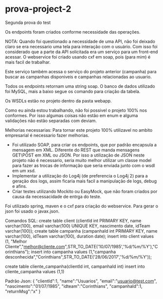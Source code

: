 # prova-project-2
Segunda prova do test

Os endpoints foram criados conforme necessidade das operações.

NOTA: Quando foi questionado a necessidade de uma API, não foi deixado claro se era necessario uma tela para interação com o usuário. Com isso foi considerado que a parte da API solicitada era um serviço para um front-end acessar.
O webservice foi criado usando cxf em soap, pois (para mim) é mais facil de trabalhar.

Este serviço também acessa o serviço do projeto anterior (campanha) para buscar as campanhas disponiveis e campanhas relacionadas ao usuario.

Todos os endpoints retornam uma string soap.
O banco de dados utilizado foi MySQL, mais a baixo segue os comando para criação da tabela.

Os WSDLs estão no projeto dentro da pasta webapp.

Como eu ainda estou trabalhando, não foi possivel o projeto 100% nos conformes. Por isso algumas coisas não estão em enum e alguma validações não estão separadas com deviam.

Melhorias necessarias: Para tornar este projeto 100% utilizavel no ambito empresarial é necessario fazer melhorias.
* Foi utilizado SOAP, para criar os endpoints, que por padrão encapsula a mensagem em XML. Diferente do REST que manda mensagens GET\POST em XML ou JSON. Por isso a utilização de JSON neste projeto não é necessario, seria muito melhor utilizar um classe model para fazer as trocas de informação que seria enviada junto com o wsdl em um xsd.
* Implementar a utilização do Log4j (de preferencia o Log4j 2) para a geração dos logs, assim ficaria mais facil a manipulação de logs, debug e afins.
* Criar testes utilizando Mockito ou EasyMock, que não foram criados por causa da necessacidade de entrga do teste.


Foi utilizado spring, maven e o cxf para criação do webservice.
Para gerar o json foi usado o javax.json.

Comandos SQL:
create table client (clientId int PRIMARY KEY, name varchar(100), email varchar(100) UNIQUE KEY, nascimento date, idTeam varchar(100));
create table campanha (campanhaId int PRIMARY KEY, name varchar(100), idTeam varchar(100), duration date);
insert into client values (1, "Melhor Cliente","melhor@cliente.com",STR_TO_DATE('10/07/1985','%d/%m/%Y'),"Corinthians");
insert into campanha values (1,"campanha desconhecida","Corinthians",STR_TO_DATE('28/06/2017','%d/%m/%Y'));

create table cliente_campanha(clientId int, campanhaId int)
insert into cliente_campanha values (1,1)

Padrão Json:
{
	"clientId":1,
	"name":"Usuarios",
	"email":"usuario@test.com",
	"nascimento":"01/07/1985",
	"idteam":"Corinthians",
	"campanhaId":1,
	"returnMsg":"x"
}
